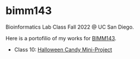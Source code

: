 # bimm143
Bioinformatics Lab Class Fall 2022 @ UC San Diego.

Here is a portofilio of my works for [BIMM143](https://bioboot.github.io/bimm143_F22/).

- Class 10: [Halloween Candy Mini-Project](https://bioboot.github.io/bimm143_F22/schedule/#10)
